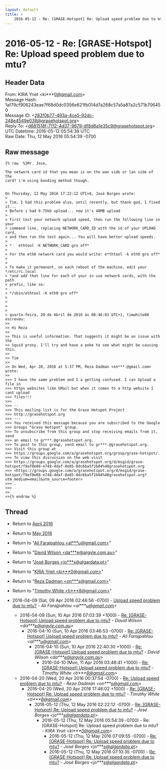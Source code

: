 ```yaml
---
layout: default
title: >
    2016-05-12 - Re: [GRASE-Hotspot] Re: Upload speed problem due to mtu?
---
```


# 2016-05-12 - Re: [GRASE-Hotspot] Re: Upload speed problem due to mtu?

## Header Data

From: KIRA Ynet \<ki***0@gmail.com\><br>
Message Hash: 1af79cf906243eae7f68d0dc0356e621fb014d7a268c57a5a87a2c571b706450<br>
Message ID: \<282f0b77-493a-4ce5-92dc-248e4549e038@grasehotspot.org\><br>
Reply To: \<d681518f-7112-4d37-9679-df8d8a1e35c9@grasehotspot.org\><br>
UTC Datetime: 2016-05-12 05:54:39 UTC<br>
Raw Date: Thu, 12 May 2016 05:54:39 -0700<br>

## Raw message

```
{% raw  %}Mr. Jose, 

The network card id that you mean is on the wan side or lan side of the 
card? i'm using bonding method though.


On Thursday, 12 May 2016 17:22:12 UTC+8, José Borges wrote:
>
> Tim, I had this problem also, until recently, but thank god, I fixed it... 
> Before i had 0.75kb upload... now it's 48MB upload
>
> First test your network upload speed, then run the following line in your 
> command line, replacing NETWORK_CARD_ID with the id of your UPLOAD card, 
> and then run the test again... You will have better upload speeds.
>
> *   ethtool -K NETWORK_CARD gro off*
>
> For the eth0 network card you would write: e*thtool -k eth0 gro off*
>
>
> To make it permanent, on each reboot of the machine, edit your */etc/rc.local 
> *and add that line for each of your in use network cards, with the path 
> prefix, like so:
>
> */sbin/ethtool -K eth0 gro off*
>
>
>
>
> quarta-feira, 20 de Abril de 2016 às 08:46:03 UTC+1, timwhite88 escreveu:
>>
>> Hi Reza
>>
>> This is useful information. That suggests it might be an issue with the 
>> Squid proxy. I'll try and have a poke to see what might be causing this.
>>
>> Tim
>>
>> On Wed, Apr 20, 2016 at 5:37 PM, Reza Dadman <on***.@gmail.com> wrote:
>>
>>> I have the same problem and I a getting confused. I can Upload a file in 
>>> https websites like GMail but when it comes to a http website I cant upload 
>>> files!!! 
>>>
>>> -- 
>>> This mailing list is for the Grase Hotspot Project 
>>> http://grasehotspot.org
>>> --- 
>>> You received this message because you are subscribed to the Google 
>>> Groups "Grase Hotspot" group.
>>> To unsubscribe from this group and stop receiving emails from it, send 
>>> an email to gr***.@grasehotspot.org.
>>> To post to this group, send email to gr***.@grasehotspot.org.
>>> Visit this group at 
>>> https://groups.google.com/a/grasehotspot.org/group/grase-hotspot/.
>>> To view this discussion on the web visit 
>>> https://groups.google.com/a/grasehotspot.org/d/msgid/grase-hotspot/f9af0e08-e748-4daf-8e85-8dc6ba5f1b04%40grasehotspot.org 
>>> <https://groups.google.com/a/grasehotspot.org/d/msgid/grase-hotspot/f9af0e08-e748-4daf-8e85-8dc6ba5f1b04%40grasehotspot.org?utm_medium=email&utm_source=footer>
>>> .
>>>
>>
>>{% endraw %}
```

## Thread

+ Return to [April 2016](/archive/2016/04)
+ Return to [May 2016](/archive/2016/05)

+ Return to "[Ali Farajpahlou <al***u<span>@</span>gmail.com>](/authors/al___u_at_gmail_com)"
+ Return to "[David Wilson <da***e<span>@</span>argyle.com.au>](/authors/da___e_at_argyle_com_au)"
+ Return to "[José Borges <jo***s<span>@</span>algardata.pt>](/authors/jo___s_at_algardata_pt)"
+ Return to "[KIRA Ynet <ki***0<span>@</span>gmail.com>](/authors/ki___0_at_gmail_com)"
+ Return to "[Reza Dadman <on***s<span>@</span>gmail.com>](/authors/on___s_at_gmail_com)"
+ Return to "[Timothy White <ti***8<span>@</span>gmail.com>](/authors/ti___8_at_gmail_com)"

+ 2016-04-09 (Sat, 09 Apr 2016 02:46:56 -0700) - [Upload speed problem due to mtu?](/archive/2016/04/e0fc9a8ae5390bff31c3ada625c6a90bb34c5e41995ba78d98be45f73c6e7a12) - _Ali Farajpahlou \<al***u@gmail.com\>_
  + 2016-04-09 (Sun, 10 Apr 2016 07:03:39 +1000) - [Re: [GRASE-Hotspot] Upload speed problem due to mtu?](/archive/2016/04/3d049d348f0abd21c1aa93c835442eb236af2c4fbc723b0fd180b9cef203bcf4) - _David Wilson \<da***e@argyle.com.au\>_
    + 2016-04-10 (Sun, 10 Apr 2016 03:46:53 -0700) - [Re: [GRASE-Hotspot] Upload speed problem due to mtu?](/archive/2016/04/e9c53683b5179323439da67f3fa3960a7c1dbb5d8d425bc0351d6580328639c8) - _Ali Farajpahlou \<al***u@gmail.com\>_
      + 2016-04-10 (Sun, 10 Apr 2016 22:40:30 +1000) - [Re: [GRASE-Hotspot] Upload speed problem due to mtu?](/archive/2016/04/c2faf0de99e3a88dd909331cdb9d60d43fcbc463c7e769ae6073802772acad6c) - _David Wilson \<da***e@argyle.com.au\>_
        + 2016-04-10 (Mon, 11 Apr 2016 03:48:41 +1000) - [Re: [GRASE-Hotspot] Upload speed problem due to mtu?](/archive/2016/04/08935ed263b37c082bc843ecf86462bfddf2081f990b394139046ffaf10ac797) - _Timothy White \<ti***8@gmail.com\>_
  + 2016-04-20 (Wed, 20 Apr 2016 00:37:54 -0700) - [Re: Upload speed problem due to mtu?](/archive/2016/04/3491a2fc0b508504cd22ea08c7cd026d7ff752cac3b2e7ff9a07901fe203d3dd) - _Reza Dadman \<on***s@gmail.com\>_
    + 2016-04-20 (Wed, 20 Apr 2016 17:46:02 +1000) - [Re: [GRASE-Hotspot] Re: Upload speed problem due to mtu?](/archive/2016/04/0119b97bfadee206a0cab8a0d07c68ddfb54eee458e7297d53e9c0ddd04c6174) - _Timothy White \<ti***8@gmail.com\>_
      + 2016-05-12 (Thu, 12 May 2016 02:22:12 -0700) - [Re: [GRASE-Hotspot] Re: Upload speed problem due to mtu?](/archive/2016/05/2d024d09a7a16fb0ecab8300b7f5f413951302748fee72ca716c8f68cf033f4f) - _José Borges \<jo***s@algardata.pt\>_
        + 2016-05-12 (Thu, 12 May 2016 05:54:39 -0700) - Re: [GRASE-Hotspot] Re: Upload speed problem due to mtu? - _KIRA Ynet \<ki***0@gmail.com\>_
          + 2016-05-12 (Thu, 12 May 2016 07:09:55 -0700) - [Re: [GRASE-Hotspot] Re: Upload speed problem due to mtu?](/archive/2016/05/4e3fe2001ebc89d92a7ff780d930b459209980bd6df684bee5d049c37c67bb1f) - _José Borges \<jo***s@algardata.pt\>_
          + 2016-05-12 (Thu, 12 May 2016 07:10:35 -0700) - [Re: [GRASE-Hotspot] Re: Upload speed problem due to mtu?](/archive/2016/05/e6b8c426b36586b0e867c6cc890a7e8df899c2b42a698b8f54d7914e2dfa108a) - _José Borges \<jo***s@algardata.pt\>_

